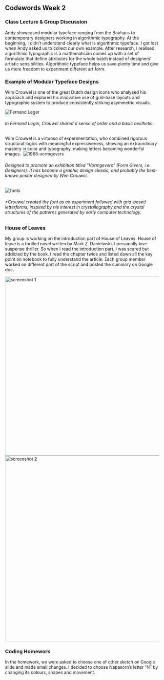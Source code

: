 ## Codewords Week 2

### Class Lecture & Group Discussion
Andy showcased modular typeface ranging from the Bauhaus to contemporary designers working in algorithmic typography. At the beginning, I didn’t understand clearly what is algorithmic typeface. I got lost when Andy asked us to collect our own example. After research, I realised algorithmic typographic is a mathematician comes up with a set of formulate that define attributes for the whole batch instead of designers’ artistic sensibilities. Algorithmic typeface helps us save plenty time and give us more freedom to experiment different art form.

### Example of Modular Typeface Designs
Wim Crouwel is one of the great Dutch design icons who analysed his approach and explored his innovative use of grid-base layouts and typographic system to produce consistently striking asymmetric visuals.

![Fernand Leger](https://user-images.githubusercontent.com/68985217/92219204-9bf61400-eedd-11ea-87ba-282c415d73f8.jpg)
###### *In Fernand Leger, Crouwel shared a sense of order and a basic aesthetic.*

Wim Crouwel is a virtuoso of experimentation, who combined rigorous structural logics with meaningful expressiveness, showing an extraordinary mastery in color and typography, making letters becoming wonderful images. 
![1968-vormgevers](https://user-images.githubusercontent.com/68985217/92219877-83d2c480-eede-11ea-8a00-e388d262f3a2.jpg)
###### *Designed to promote an exhibition titled “Vormgevers” (Form Givers, i.e. Designers). It has become a graphic design classic, and probably the best-known poster designed by Wim Crouwel.*
![fonts](https://user-images.githubusercontent.com/68985217/92220114-d44a2200-eede-11ea-9f67-9f8b2e0e4f21.jpg)
###### *Crouwel created the font as an experiment followed with grid-based letterforms, inspired by his interest in crystallography and the crystal structures of the patterns generated by early computer technology. 

### House of Leaves
My group is working on the introduction part of House of Leaves. House of leave is a thrilled novel written by Mark Z. Danielwski. I personally love suspense thriller. So when I read the introduction part, I was scared but addicted by the book. I read the chapter twice and listed down all the key point on notebook to fully understand the article. Each group member worked on different part of the script and posted the summary on Google doc.

<img width="587" alt="screenshot 1" src="https://user-images.githubusercontent.com/68985217/92221226-82a29700-eee0-11ea-9e1d-1284218143cc.png">
<img width="608" alt="screenshot 2" src="https://user-images.githubusercontent.com/68985217/92221235-87674b00-eee0-11ea-8233-ea59b9491d6a.png">


### Coding Homework
In the homework, we were asked to choose one of other sketch on Google slide and made small changes. I decided to choose Napasorn’s letter “N” by changing its colours, shapes and movement.
